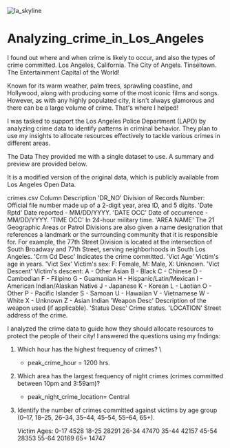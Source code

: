 ![la_skyline](https://github.com/RashidTobrazune/Analyzing_crime_in_Los_Angeles/assets/150378293/61b85c1e-d1d9-45d0-97b5-27bd7d16ad2b)



# Analyzing_crime_in_Los_Angeles
I found out where and when crime is likely to occur, and also the types of crime committed.
Los Angeles, California. The City of Angels. Tinseltown. The Entertainment Capital of the World!

Known for its warm weather, palm trees, sprawling coastline, and Hollywood, along with producing some of the most iconic films and songs. However, as with any highly populated city, it isn't always glamorous and there can be a large volume of crime. That's where I helped!

I was tasked to support the Los Angeles Police Department (LAPD) by analyzing crime data to identify patterns in criminal behavior. They plan to use my insights to allocate resources effectively to tackle various crimes in different areas.

The Data
They provided me with a single dataset to use. A summary and preview are provided below.

It is a modified version of the original data, which is publicly available from Los Angeles Open Data.

crimes.csv
Column	Description
'DR_NO'	Division of Records Number: Official file number made up of a 2-digit year, area ID, and 5 digits.
'Date Rptd'	Date reported - MM/DD/YYYY.
'DATE OCC'	Date of occurrence - MM/DD/YYYY.
'TIME OCC'	In 24-hour military time.
'AREA NAME'	The 21 Geographic Areas or Patrol Divisions are also given a name designation that references a landmark or the surrounding community that it is responsible for. For example, the 77th Street Division is located at the intersection of South Broadway and 77th Street, serving neighborhoods in South Los Angeles.
'Crm Cd Desc'	Indicates the crime committed.
'Vict Age'	Victim's age in years.
'Vict Sex'	Victim's sex: F: Female, M: Male, X: Unknown.
'Vict Descent'	Victim's descent:
A - Other Asian
B - Black
C - Chinese
D - Cambodian
F - Filipino
G - Guamanian
H - Hispanic/Latin/Mexican
I - American Indian/Alaskan Native
J - Japanese
K - Korean
L - Laotian
O - Other
P - Pacific Islander
S - Samoan
U - Hawaiian
V - Vietnamese
W - White
X - Unknown
Z - Asian Indian
'Weapon Desc'	Description of the weapon used (if applicable).
'Status Desc'	Crime status.
'LOCATION'	Street address of the crime.


I analyzed the crime data to guide how they should allocate resources to protect the people of their city! 
I answered the questions using my fndings:


1. Which hour has the highest frequency of crimes? \
   - peak_crime_hour = 1200 hrs.

2. Which area has the largest frequency of night crimes (crimes committed between 10pm and 3:59am)?
   -  peak_night_crime_location= Central

3. Identify the number of crimes committed against victims by age group (0–17, 18–25, 26–34, 35–44, 45–54, 55–64, 65+).

   Victim Ages:
 0-17      4528
18-25    28291
26-34    47470
35-44    42157
45-54    28353
55-64    20169
65+      14747

